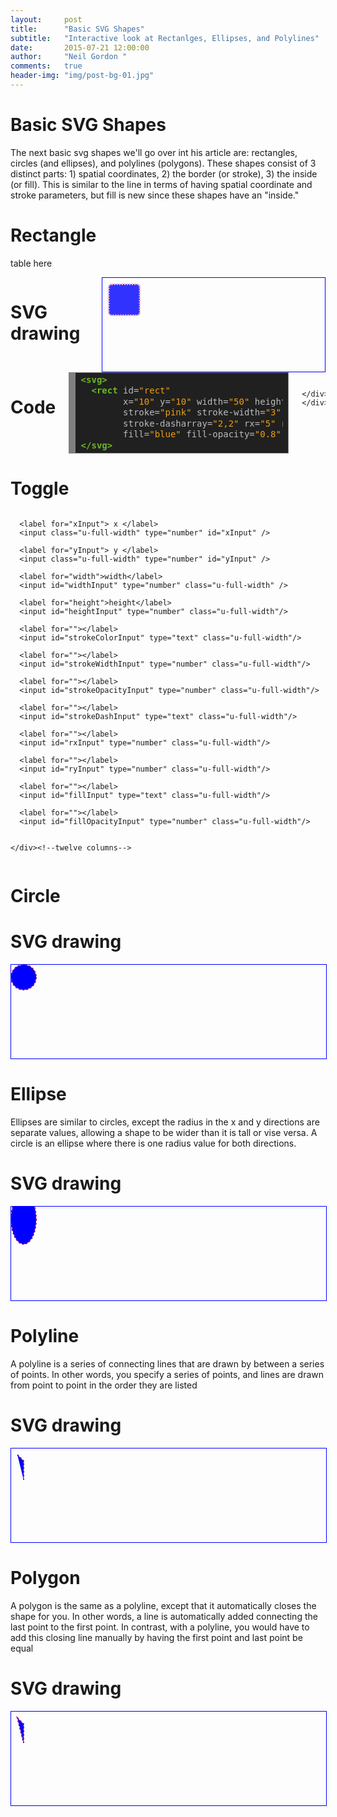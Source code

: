 ```yaml
---
layout:     post
title:      "Basic SVG Shapes"
subtitle:   "Interactive look at Rectanlges, Ellipses, and Polylines"
date:       2015-07-21 12:00:00
author:     "Neil Gordon "
comments:   true
header-img: "img/post-bg-01.jpg"
---
```


<h1> Basic SVG Shapes </h1>

<p> The next basic svg shapes we'll go over int his article are: rectangles, circles (and ellipses), and polylines (polygons).  These shapes consist of 3 distinct parts: 1) spatial coordinates, 2) the border (or stroke), 3) the inside (or fill).  This is similar to the line in terms of having spatial coordinate and stroke parameters, but fill is new since these shapes have an "inside."</p> 



<!-- Name of Shape -->
<h1> Rectangle </h1>
<p> table here </p>


<!-- SVG element viewport -->
<div class="container">
  <div class="row">
    <div class="five columns">
      <h1> SVG drawing </h1>
      <svg style="height: auto; width: 100%; border:1px solid blue;">
        <rect id="rect"
          x="10" y="10" width="50" height="50" 
          stroke="pink" stroke-width="3" stroke-opacity="1" stroke-dasharray="2,2" rx="5" ry="5"
          fill="blue" fill-opacity="0.8" />
        <!-- helpers -->
      </svg>
    </div>
    <div class="seven columns">
    	<h1> Code </h1>
<!-- HTML generated using hilite.me --><div style="background: #202020; overflow:auto;width:auto;border:solid gray;border-width:.1em .1em .1em .8em;padding:.2em .6em;"><pre style="margin: 0; line-height: 125%"><span style="color: #6ab825; font-weight: bold">&lt;svg&gt;</span>
  <span style="color: #6ab825; font-weight: bold">&lt;rect</span> <span style="color: #bbbbbb">id=</span><span style="color: #ed9d13">&quot;rect&quot;</span>
        <span style="color: #bbbbbb">x=</span><span style="color: #ed9d13">&quot;10&quot;</span> <span style="color: #bbbbbb">y=</span><span style="color: #ed9d13">&quot;10&quot;</span> <span style="color: #bbbbbb">width=</span><span style="color: #ed9d13">&quot;50&quot;</span> <span style="color: #bbbbbb">height=</span><span style="color: #ed9d13">&quot;50&quot;</span> 
        <span style="color: #bbbbbb">stroke=</span><span style="color: #ed9d13">&quot;pink&quot;</span> <span style="color: #bbbbbb">stroke-width=</span><span style="color: #ed9d13">&quot;3&quot;</span> <span style="color: #bbbbbb">stroke-opacity=</span><span style="color: #ed9d13">&quot;1&quot;</span> 
        <span style="color: #bbbbbb">stroke-dasharray=</span><span style="color: #ed9d13">&quot;2,2&quot;</span> <span style="color: #bbbbbb">rx=</span><span style="color: #ed9d13">&quot;5&quot;</span> <span style="color: #bbbbbb">ry=</span><span style="color: #ed9d13">&quot;5&quot;</span>
        <span style="color: #bbbbbb">fill=</span><span style="color: #ed9d13">&quot;blue&quot;</span> <span style="color: #bbbbbb">fill-opacity=</span><span style="color: #ed9d13">&quot;0.8&quot;</span> <span style="color: #6ab825; font-weight: bold">/&gt;</span>
<span style="color: #6ab825; font-weight: bold">&lt;/svg&gt;</span>
</pre></div>


      </div>
    </div>
  </div>
</div>

<!-- Input fields that toggle svg parameters -->
<div class="container">
  <div class="row">
    <h1> Toggle </h1>
  </div><!--row-->
  <div class="row">
    <div class="twelve columns">

      <label for="xInput"> x </label>
      <input class="u-full-width" type="number" id="xInput" />

      <label for="yInput"> y </label>
      <input class="u-full-width" type="number" id="yInput" />

      <label for="width">width</label>
      <input id="widthInput" type="number" class="u-full-width" />

      <label for="height">height</label>
      <input id="heightInput" type="number" class="u-full-width"/>

      <label for=""></label>
      <input id="strokeColorInput" type="text" class="u-full-width"/>

      <label for=""></label>
      <input id="strokeWidthInput" type="number" class="u-full-width"/>

      <label for=""></label>
      <input id="strokeOpacityInput" type="number" class="u-full-width"/>

      <label for=""></label>
      <input id="strokeDashInput" type="text" class="u-full-width"/>

      <label for=""></label>
      <input id="rxInput" type="number" class="u-full-width"/>

      <label for=""></label>
      <input id="ryInput" type="number" class="u-full-width"/>

      <label for=""></label>
      <input id="fillInput" type="text" class="u-full-width"/>

      <label for=""></label>
      <input id="fillOpacityInput" type="number" class="u-full-width"/>


    </div><!--twelve columns--> 
  </div><!--row-->
</div>



<h1> Circle </h1>
<p></p>

<h1> SVG drawing </h1>
      <svg style="height: auto; width: 100%; border:1px solid blue;">
        <circle cx="20" cy="20" r="20" 
        stroke="purple" stroke-width="2" stroke-opacity="1" stroke-dasharray="3,3"
        fill="blue" fill-opacity="1"  />
        <!-- helpers -->
      </svg>



<h1> Ellipse </h1>
<p>Ellipses are similar to circles, except the radius in the x and y directions are separate values, allowing a shape to be wider than it is tall or vise versa.  A circle is an ellipse where there is one radius value for both directions.<p>
<h1> SVG drawing </h1>
      <svg style="height: auto; width: 100%; border:1px solid blue;">
        <ellipse cx="20" cy="20" rx="20" ry="40" 
        stroke="purple" stroke-width="2" stroke-opacity="1" stroke-dasharray="3,3"
        fill="blue" fill-opacity="1"  />
        <!-- helpers -->
      </svg>



<h1> Polyline </h1>
<p>A polyline is a series of connecting lines that are drawn by between a series of points.  In other words, you specify a series of points, and lines are drawn from point to point in the order they are listed</p>
<h1> SVG drawing </h1>
      <svg style="height: auto; width: 100%; border:1px solid blue;">
        <polyline points="10,10  20,20  20,50"
        stroke="purple" stroke-width="2" stroke-opacity="1" stroke-dasharray="3,3"
        fill="blue" fill-opacity="1"  />
        <!-- helpers -->
      </svg>


<h1> Polygon </h1>
<p>A polygon is the same as a polyline, except that it automatically closes the shape for you.  In other words, a line is automatically added connecting the last point to the first point.  In contrast, with a polyline, you would have to add this closing line manually by having the first point and last point be equal</p>
<h1> SVG drawing </h1>
      <svg style="height: auto; width: 100%; border:1px solid blue;">
        <polygon points="10,10  20,20  20,50"
        stroke="purple" stroke-width="2" stroke-opacity="1" stroke-dasharray="3,3"
        fill="blue" fill-opacity="1"  />
        <!-- helpers -->
      </svg>



<script>

var rect = document.getElementById('rect')

// convenient setting functions
function setX(x) {
	rect.x.baseVal.val = x;
  rect.x.baseVal.value = x;
}

function setY(y) {
	rect.y.baseVal.val = y;
  rect.y.baseVal.value = y;
}

function setWidth(width) {
	rect.width.baseVal.val = width;
  rect.width.baseVal.value = width;
}

function setHeight(height) {
  rect.height.baseVal.val = height;
  rect.height.baseVal.value = height;
}

function setStrokeColor(color) {
  rect.height.baseVal.val = height;
  rect.height.baseVal.value = height;
}

function setStrokeWidth(width) {
  rect.attributes['stroke-width'].value = width;
  document.getElementById('strokeWidthCode').innerHTML = "&quot;" + width + "&quot;";
}

function setStrokeColor(color) {
  rect.attributes['stroke'].value = color;
  document.getElementById('strokeColorCode').innerHTML = "&quot;" + color + "&quot;";
}

function setStrokeOpacity(opacity) {
  rect.attributes['stroke-opacity'].value = opacity;
  document.getElementById('strokeOpacityCode').innerHTML = "&quot;" + opacity + "&quot;";
}

function setStrokeDash(dash) {
  rect.attributes['stroke-dasharray'].value = dash;
  document.getElementById('strokeDashCode').innerHTML = "&quot;" + dash + "&quot;";
}


function setRx(rx) {
  rect.rx.baseVal.val = rx;
  rect.rx.baseVal.value = rx;
}

function setRy(rx) {
  rect.ry.baseVal.val = ry;
  rect.ry.baseVal.value = ry;
}

// event listeners
document.getElementById('xInput').addEventListener('input', function(e){
	setX(e.target.value);
});

document.getElementById('yInput').addEventListener('input', function(e){
	setY(e.target.value);
});

document.getElementById('widthInput').addEventListener('input', function(e){
  setWidth(e.target.value);
});

document.getElementById('heightInput').addEventListener('input', function(e){
  setHeight(e.target.value);
});


document.getElementById('strokeColorInput').addEventListener('input', function(e){
  setStrokeColor(e.target.value);
});

document.getElementById('strokeWidthInput').addEventListener('input', function(e){
  setStrokeWidth(e.target.value);
});

document.getElementById('strokeOpacityInput').addEventListener('input', function(e){
  setStrokeOpacity(e.target.value);
});

document.getElementById('strokeDashInput').addEventListener('input', function(e){
  setStrokeDash(e.target.value);
});

document.getElementById('rxInput').addEventListener('input', function(e){
  setRx(e.target.value);
});

document.getElementById('ryInput').addEventListener('input', function(e){
  setRy(e.target.value);
});

document.getElementById('fillInput').addEventListener('input', function(e){
  setFill(e.target.value);
});

document.getElementById('fillOpacityInput').addEventListener('input', function(e){
  setfillOpacity(e.target.value);
});


</script>